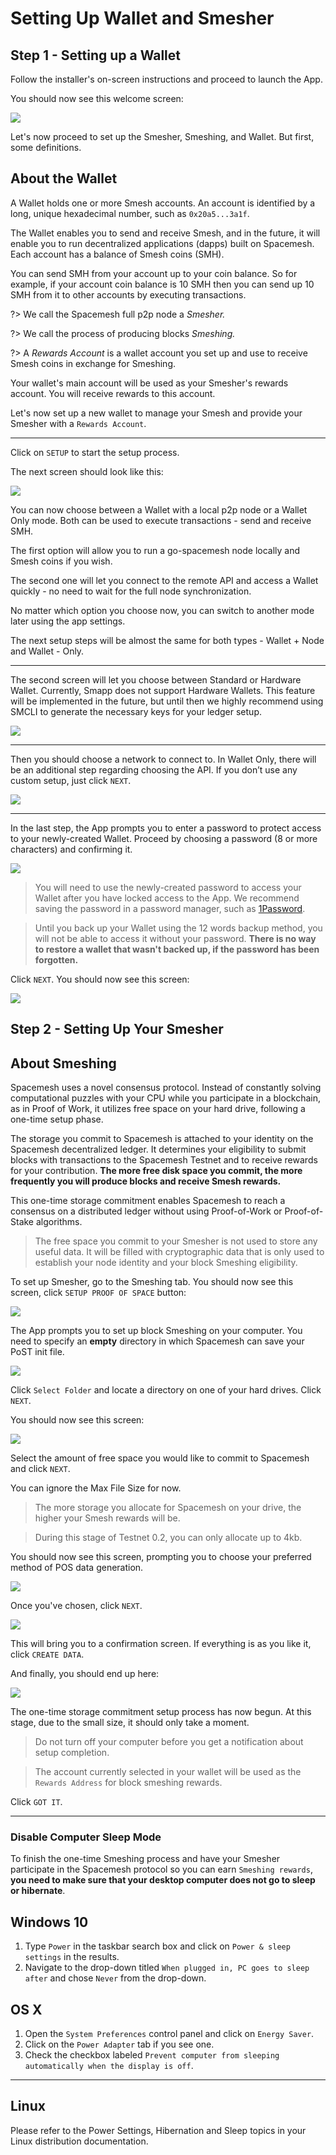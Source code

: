 # Setting Up Wallet and Smesher


## Step 1 - Setting up a Wallet
Follow the installer's on-screen instructions and proceed to launch the App.

You should now see this welcome screen:

![](../images/v2.0/welcome.png)

Let's now proceed to set up the Smesher, Smeshing, and Wallet. But first, some definitions.

## About the Wallet

A Wallet holds one or more Smesh accounts. An account is identified by a long, unique hexadecimal number, such as `0x20a5...3a1f`.

The Wallet enables you to send and receive Smesh, and in the future, it will enable you to run decentralized applications (dapps) built on Spacemesh. Each account has a balance of Smesh coins (SMH).

You can send SMH from your account up to your coin balance. So for example, if your account coin balance is 10 SMH then you can send up 10 SMH from it to other accounts by executing transactions.

?> We call the Spacemesh full p2p node a _Smesher._

?> We call the process of producing blocks _Smeshing._

?> A _Rewards Account_ is a wallet account you set up and use to receive Smesh coins in exchange for Smeshing.

Your wallet's main account will be used as your Smesher's rewards account. You will receive rewards to this account.

Let's now set up a new wallet to manage your Smesh and provide your Smesher with a `Rewards Account`.

---

Click on `SETUP` to start the setup process.

The next screen should look like this:

![](../images/v2.0/new_wallet_setup.png)

You can now choose between a Wallet with a local p2p node or a Wallet Only mode. Both can be used to execute transactions - send and receive SMH.

The first option will allow you to run a go-spacemesh node locally and Smesh coins if you wish. 

The second one will let you connect to the remote API and access a Wallet quickly - no need to wait for the full node synchronization. 

No matter which option you choose now, you can switch to another mode later using the app settings. 

The next setup steps will be almost the same for both types - Wallet + Node and Wallet - Only. 

---

The second screen will let you choose between Standard or Hardware Wallet. Currently, Smapp does not support Hardware Wallets. This feature will be implemented in the future, but until then we highly recommend using SMCLI to generate the necessary keys for your ledger setup.

![](../images/v2.0/new_wallet_type.png)

---

Then you should choose a network to connect to. In Wallet Only, there will be an additional step regarding choosing the API. If you don’t use any custom setup, just click `NEXT`. 

![](../images/v2.0/select_network.png)

---

In the last step, the App prompts you to enter a password to protect access to your newly-created Wallet. Proceed by choosing a password (8 or more characters) and confirming it.

![](../images/v2.0/protect_wallet.png)


> You will need to use the newly-created password to access your Wallet after you have locked access to the App. We recommend saving the password in a password manager, such as [1Password](https://1password.com).

> Until you back up your Wallet using the 12 words backup method, you will not be able to access it without your password. **There is no way to restore a wallet that wasn't backed up, if the password has been forgotten.**

Click `NEXT`. You should now see this screen:

![](../images/v2.0/wallet_password_protected.png)


## Step 2 - Setting Up Your Smesher

## About Smeshing

Spacemesh uses a novel consensus protocol. Instead of constantly solving computational puzzles with your CPU while you participate in a blockchain, as in Proof of Work, it utilizes free space on your hard drive, following a one-time setup phase.

The storage you commit to Spacemesh is attached to your identity on the Spacemesh decentralized ledger. It determines your eligibility to submit blocks with transactions to the Spacemesh Testnet and to receive rewards for your contribution. **The more free disk space you commit, the more frequently you will produce blocks and receive Smesh rewards.**

This one-time storage commitment enables Spacemesh to reach a consensus on a distributed ledger without using Proof-of-Work or Proof-of-Stake algorithms.

> The free space you commit to your Smesher is not used to store any useful data. It will be filled with cryptographic data that is only used to establish your node identity and your block Smeshing eligibility.

To set up Smesher, go to the Smeshing tab. You should now see this screen, click `SETUP PROOF OF SPACE` button:

![](../images/v2.0/setup_smesher.png)

The App prompts you to set up block Smeshing on your computer. You need to specify an **empty** directory in which Spacemesh can save your PoST init file.  

![](../images/v2.0/pos_dir.png)

Click `Select Folder` and locate a directory on one of your hard drives. Click `NEXT`.

You should now see this screen:

![](../images/v2.0/pos_size.png)

Select the amount of free space you would like to commit to Spacemesh and click `NEXT`.

You can ignore the Max File Size for now. 

> The more storage you allocate for Spacemesh on your drive, the higher your Smesh rewards will be.

> During this stage of Testnet 0.2, you can only allocate up to 4kb.

You should now see this screen, prompting you to choose your preferred method of POS data generation.

![](../images/v2.0/pos_processor.png)

Once you've chosen, click `NEXT`.

![](../images/v2.0/pos_confirmation.png)

This will bring you to a confirmation screen. If everything is as you like it, click `CREATE DATA`.

And finally, you should end up here:

![](../images/v2.0/pos_fireworks.png)

The one-time storage commitment setup process has now begun. At this stage, due to the small size, it should only take a moment.

> Do not turn off your computer before you get a notification about setup completion.

> The account currently selected in your wallet will be used as the `Rewards Address` for block smeshing rewards.

Click `GOT IT`.

---


### Disable Computer Sleep Mode
To finish the one-time Smeshing process and have your Smesher participate in the Spacemesh protocol so you can earn `Smeshing rewards`, **you need to make sure that your desktop computer does not go to sleep or hibernate**.

## Windows 10

1. Type `Power` in the taskbar search box and click on `Power & sleep settings` in the results.
2. Navigate to the drop-down titled `When plugged in, PC goes to sleep after` and chose `Never` from the drop-down.


## OS X

1. Open the `System Preferences` control panel and click on `Energy Saver`.
2. Click on the `Power Adapter` tab if you see one.
3. Check the checkbox labeled `Prevent computer from sleeping automatically when the display is off`.

---

## Linux

Please refer to the Power Settings, Hibernation and Sleep topics in your Linux distribution documentation.
